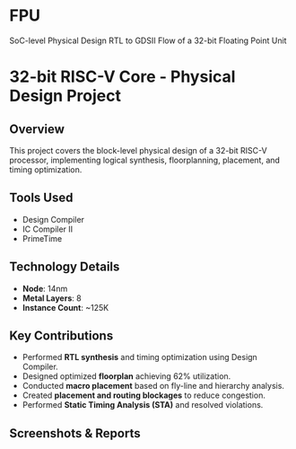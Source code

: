 # FPU
SoC-level Physical Design RTL to GDSII Flow of a 32-bit Floating Point Unit

# 32-bit RISC-V Core - Physical Design Project

## Overview
This project covers the block-level physical design of a 32-bit RISC-V processor, implementing logical synthesis, floorplanning, placement, and timing optimization.

## Tools Used
- Design Compiler
- IC Compiler II
- PrimeTime

## Technology Details
- **Node**: 14nm
- **Metal Layers**: 8
- **Instance Count**: ~125K

## Key Contributions
- Performed **RTL synthesis** and timing optimization using Design Compiler.
- Designed optimized **floorplan** achieving 62% utilization.
- Conducted **macro placement** based on fly-line and hierarchy analysis.
- Created **placement and routing blockages** to reduce congestion.
- Performed **Static Timing Analysis (STA)** and resolved violations.

## Screenshots & Reports

